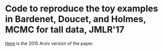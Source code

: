 # Code to reproduce the toy examples in Bardenet, Doucet, and Holmes, MCMC for tall data, JMLR'17

[Here](https://arxiv.org/abs/1505.02827) is the 2015 Arxiv version of the paper.
